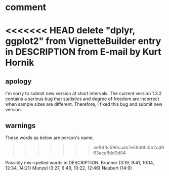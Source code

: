 # comment
<<<<<<< HEAD
delete "dplyr, ggplot2" from VignetteBuilder entry in DESCRIPTION
 from E-mail by Kurt Hornik
=======
## apology
I'm sorry to submit new version at short intervals.
The current version 1.3.2 contains a serious bug
 that statistics and degree of freedom are incorrect
  when sample sizes are different.
Therefore, I fixed this bug and submit new version.

## warnings
These words as below are person's name.
>>>>>>> ae1bf3c590caab7e59d6fc5b2c4963aea8dd0d04

Possibly mis-spelled words in DESCRIPTION:
  Brunner (3:19, 9:41, 10:14, 12:34, 14:21)
  Munzel (3:27, 9:49, 10:22, 12:46)
  Neubert (14:9)


